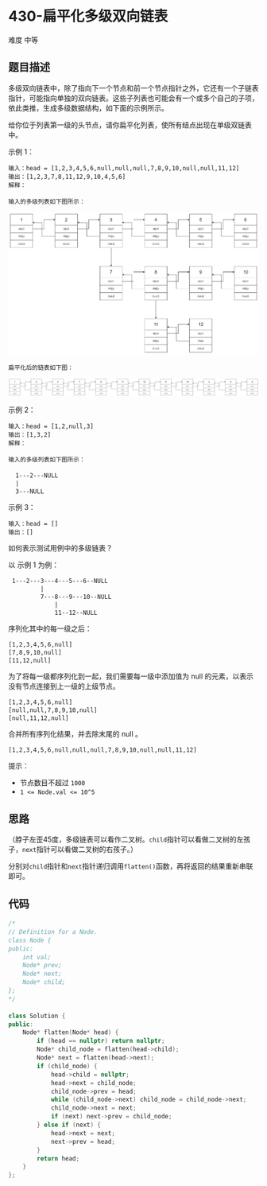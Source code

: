 # 430-扁平化多级双向链表

难度 中等



## 题目描述

多级双向链表中，除了指向下一个节点和前一个节点指针之外，它还有一个子链表指针，可能指向单独的双向链表。这些子列表也可能会有一个或多个自己的子项，依此类推，生成多级数据结构，如下面的示例所示。

给你位于列表第一级的头节点，请你扁平化列表，使所有结点出现在单级双链表中。

示例 1：
```
输入：head = [1,2,3,4,5,6,null,null,null,7,8,9,10,null,null,11,12]
输出：[1,2,3,7,8,11,12,9,10,4,5,6]
解释：

输入的多级列表如下图所示：
```
![](images/multilevellinkedlist.png)
```
扁平化后的链表如下图：
```

![](images/multilevellinkedlistflattened.png)

示例 2：

```
输入：head = [1,2,null,3]
输出：[1,3,2]
解释：

输入的多级列表如下图所示：

  1---2---NULL
  |
  3---NULL
```
示例 3：
```
输入：head = []
输出：[]
```

如何表示测试用例中的多级链表？

以 示例 1 为例：
```
 1---2---3---4---5---6--NULL
         |
         7---8---9---10--NULL
             |
             11--12--NULL
```
序列化其中的每一级之后：
```
[1,2,3,4,5,6,null]
[7,8,9,10,null]
[11,12,null]
```
为了将每一级都序列化到一起，我们需要每一级中添加值为 null 的元素，以表示没有节点连接到上一级的上级节点。
```
[1,2,3,4,5,6,null]
[null,null,7,8,9,10,null]
[null,11,12,null]
```
合并所有序列化结果，并去除末尾的 null 。
```
[1,2,3,4,5,6,null,null,null,7,8,9,10,null,null,11,12]
```

提示：

- 节点数目不超过 `1000`
- `1 <= Node.val <= 10^5`



## 思路

（脖子左歪45度，多级链表可以看作二叉树。`child`指针可以看做二叉树的左孩子，`next`指针可以看做二叉树的右孩子。）

分别对`child`指针和`next`指针递归调用`flatten()`函数，再将返回的结果重新串联即可。



## 代码

```c++
/*
// Definition for a Node.
class Node {
public:
    int val;
    Node* prev;
    Node* next;
    Node* child;
};
*/

class Solution {
public:
    Node* flatten(Node* head) {
        if (head == nullptr) return nullptr;
        Node* child_node = flatten(head->child);
        Node* next = flatten(head->next);
        if (child_node) {
            head->child = nullptr;
            head->next = child_node;
            child_node->prev = head;
            while (child_node->next) child_node = child_node->next;
            child_node->next = next;
            if (next) next->prev = child_node;
        } else if (next) {
            head->next = next;
            next->prev = head;
        }
        return head;
    }
};
```



